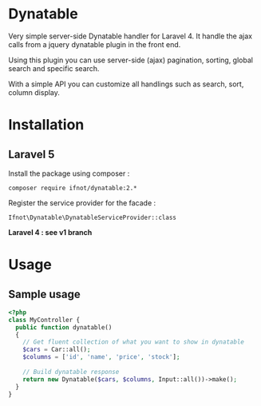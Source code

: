 # Dynatable
Very simple server-side Dynatable handler for Laravel 4. It handle the ajax calls from a jquery dynatable plugin in the front end.

Using this plugin you can use server-side (ajax) pagination, sorting, global search and specific search.

With a simple API you can customize all handlings such as search, sort, column display.

# Installation

## Laravel 5

Install the package using composer :

    composer require ifnot/dynatable:2.*

Register the service provider for the facade :

	Ifnot\Dynatable\DynatableServiceProvider::class

**Laravel 4 : see v1 branch**

# Usage

## Sample usage

```php
<?php
class MyController {
  public function dynatable()
  {
    // Get fluent collection of what you want to show in dynatable
    $cars = Car::all();
    $columns = ['id', 'name', 'price', 'stock'];
    
    // Build dynatable response
    return new Dynatable($cars, $columns, Input::all())->make();
  }
}
```